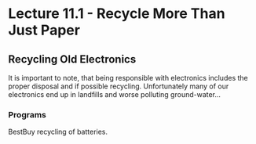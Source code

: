 # Lecture 11.1 - Recycle More Than Just Paper

## Recycling Old Electronics

It is important to note, that being responsible with electronics includes the proper disposal and if possible recycling. Unfortunately many of our electronics end up in landfills and worse polluting ground-water...

### Programs

BestBuy recycling of batteries.
